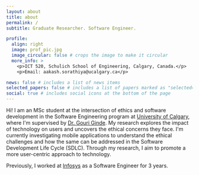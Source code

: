 ```yaml
---
layout: about
title: about
permalink: /
subtitle: Graduate Researcher. Software Engineer.

profile:
  align: right
  image: prof_pic.jpg
  image_circular: false # crops the image to make it circular
  more_info: >
    <p>ICT 520, Schulich School of Engineering, Calgary, Canada.</p>
    <p>Email: aakash.sorathiya@ucalgary.ca</p>

news: false # includes a list of news items
selected_papers: false # includes a list of papers marked as "selected={true}"
social: true # includes social icons at the bottom of the page
---
```


Hi! I am an MSc student at the intersection of ethics and software development in the Software Engineering program at <a href="https://www.ucalgary.ca/" target="blank">University of Calgary</a>, where I'm supervised by <a href="https://profiles.ucalgary.ca/gouri-ginde-deshpande" target="blank">Dr. Gouri Ginde</a>. My research explores the impact of technology on users and uncovers the ethical concerns they face. I'm currently investigating mobile applications to understand the ethical challenges and how the same can be addressed in the Software Development Life Cycle (SDLC). Through my research, I aim to promote a more user-centric approach to technology.

Previously, I worked at <a href="https://www.infosys.com/" target="blank">Infosys</a> as a Software Engineer for 3 years.
